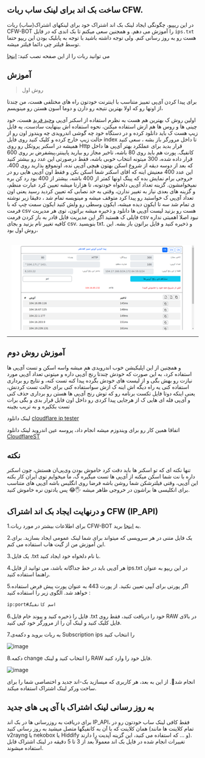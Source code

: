 ## ساخت بک اند برای لینک ساب ربات CFW.

در این ریپپو، چگونگی ایجاد لینک بک اند اشتراک خود برای لینکهای اشتراک(ساب) ربات CFW-BOT را آموزش می دهم. و همجنین سعی میکنم تا بک اندی که در فایل `ips.txt` هست رو به روز رسانی کنم. ولی توجه داشته باشید با توجه به پابلیک بودن این ریپو حتما توسط فیلتر چی دائما فیلتر میشه.

می توانید ربات را از این صفحه نصب کنید:
[اینجا](https://github.com/NiREvil/CFW-BOT)

## آموزش 
> روش اول

برای پیدا کردن آی‌پی تمییز متناسب با اینترنت خودتون راه های مختلفی هست، من چندتا از اونها رو که اولا بهترین نتیجه رو دارن و دوما آسون هستن رو مینویسم، 

اولین روش ک بهترین هم هست به نظرم استفاده از اسکنر آی‌پی [وحید فرید](https://t.me/vahidgeek/173) هست، خود چینی ها و روس ها هم ازش استفاده میکنن، نحوه استفاده اش بینهایت سادست، یه فایل زیپ هست ک باید دانلود کرده و در دستگاه خود چه گوشی اندرویدی چه ویندوز اون رو از حالت زیپ خارج کرده و کلیک کنید روی فایل index تا داخل مرورگر باز بشه ، سعی کنید همیشه در اسکنر پروتکل رو روی Http قرار بدید برای عملکرد بهتر آی‌پی ها داخل کانفیگ.
پورت هم باید روی 80 باشه،  تاخیر مجاز رو بیارید پایینتر،پیشفرض بر روی 600 قرار داده شده، 300 میتونه انتخاب خوبی باشه، فقط درصورتی این عدد رو بیشتر کنید که بعد از دوسه دیقه از شروع اسکن بهتون هیچی آی‌پی نده، اونموقع بذارید روی 400، این عدد 400 معنیش اینه که اقای اسکنر شما اسکن بکن و فقط اون آی‌پی هایی رو در خروجی برام نمایش بده که پینگ اونها کمتر از 400 باشه، بیشتر از 400 بود رد کن بره نمیخوامشون.
گزینه تعداد آی‌پی دلخواه خودتونه، تا هزارتا میشه تعیین کرد
عبارت منظم، و گزینه های بعدی نیاز به تغییر ندارن، 
وقتی به حد نصابی که تعیین کردید رسید یعنی اون تعداد آی‌پی ک خواستید رو پیدا کرد متوقف میشه و مینویسه تمام شد ، دقیقا زیر نوشته ی تمام شد سه تا ایکون دیده میشه، ایکون وسطی رو ولش کنید ایکون سمت چپ که با فرمت csv هست رو بزنید لیست آی‌پی ها دانلود و ذخیره میشه براتون، توی هر مدیریت فایلی ک هستید اگر اپن مدیریت فایل قادر به باز کردن فرمت csv نبود اصلا اهمیتی نداره کافیه تغییر تام بزنید و بجای csv. بنویسید txt. و ذخیره کنید و فایل براتون باز بشه. این روش اول بود، 
<p align="center">
  <br><img src="https://github.com/NiREvil/workers-cloudflare/blob/main/Other/pics/CFW%202.png" width="480px">
</p>

------

## آموزش روش دوم

و همچنین از این اپلیکیشن خوب اندرویدی هم میشه واسه اسکن و تست آی‌پی ها استفاده کرد، به این صورت که خودش چندتا رنج آی‌پی داره و میتونی تعداد آی‌پی مورد نیازت رو بهش بگی و از لیست های خودش بگرده پیدا کنه تست کنه، و نتایج رو برداری استفاده کنی
یه راه دیگه اش اینه ک ازش سواستفاده کنی برای حالت تست کردنش، یعنی اینکه دوتا فایل تکست برنامه رو که توش رنج آی‌پی ها هستن رو برداری حذف کنی و آی‌پی فله ای هایی ک از هرجایی پیدا کردی رو داخل اون فایل قرار بدی و بگی برات تست بککیره و به تریب بچینه

لینک دانلود [cloudflare ip tester](https://github.com/xianshenglu/cloudflare-ip-tester-app/releases/tag/0.6.1)
    
اتفاقا همین کار رو برای ویندوزم میشه انجام داد، پروسه عین اندروید 
لینک دانلود [CloudflareST](https://github.com/hoseinnikkhah/CloudflareSpeedTest-English)


## نکته

تنها نکته ای که تو اسکنر ها باید دقت کرد خاموش بودن وی‌پی‌ان هستش، چون اسکنر داره با نت شما اسکن میکنه از آی‌پی ها تست میگیره گ، ما میخوایم توی ایران کار بکنه این آی‌پی، وقتی فیلترشکن شما روشن باشه فرضا روی انگلیس باشه آی‌پی های متناسب برای انکلیسی ها براشون در خروجی ظاهر میشه 🖐😂 پس یادتون نره خاموش کنید.


## و درنهایت ایجاد بک اند اشتراک CFW (IP_API)
1.برای اطلاعات بیشتر در مورد ربات CFW-BOT به [اینجا](https://github.com/NiREvil/CFW-BOT) برید.

2.یک فایل متنی در هر سرویسی که میتواند برای شما لینک عمومی ایجاد بسازید. برای این آموزش من از گیت هاب استفاده می کنم.

3.یک فایل .txt با نام دلخواه خود ایجاد کنید.

4.هر آی‌پی باید در خط جداگانه باشد، می توانید از فایل ips.txt در این ریپو به عنوان راهنما استفاده کنید.

5.اگر پورتی برای آیپی تعیین نکنید. از پورت 443 به عنوان پورت پیش فرض استفاده خواهد شد. الگوی زیر را استفاده کنید :
```bash
ip:port#اسم کانفیگ
```

6.فایل را ذخیره کنید و پیوند خام فایل .txt خود را دریافت کنید، فقط روی RAW در بالای فایل کلیک کنید و لینک آن را از مرورگر خود کپی کنید.

7.به ربات بروید و دکمه‌ی Subscription ips را انتخاب کنید


   ![image](https://github.com/2ri4eUI/CFW_Worker_Sub/assets/139592104/88cbdc47-4035-4c40-83be-b1c8144258d0)



8.دکمه change را انتخاب کنید و لینک RAW فایل خود را وارد کنید.

   ![image](https://github.com/2ri4eUI/CFW_Worker_Sub/assets/139592104/434228b5-e677-4955-9d98-50cd8f3c7da8)



انجام شد🎉. از این به بعد، هر کاربری که میسازید بک-اند جدید و اختصاصی شما را برای ساخت ورکر لینک اشتراک استفاده میکند. 

## به روز رسانی لینک اشتراک با آی پی های جدید 
برای دریافت به روزرسانی ها در بک اند IP_API، فقط کافی لینک ساب خودتون رو در همان کلاینت که با آن به کانفیگها متصل میشید به روز رسانی کنید (تمام کلاینت ها مانند v2rayng یا nekobox یا Hiddify و ... که استفاده می کنید، این گزینه آپدیت را دارند). تغییرات انجام شده در فایل بک اند معمولاً بعد از 3 تا 5 دقیقه در لینک اشتراک قابل استفاده میشوند.
